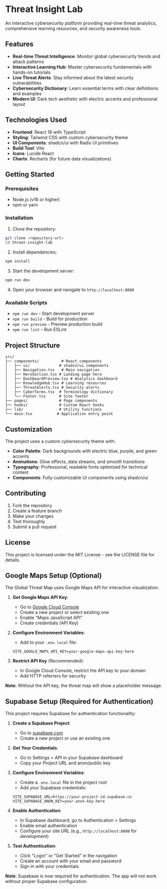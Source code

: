 # Threat Insight Lab

An interactive cybersecurity platform providing real-time threat analytics, comprehensive learning resources, and security awareness tools.

## Features

- **Real-time Threat Intelligence**: Monitor global cybersecurity trends and attack patterns
- **Interactive Learning Hub**: Master cybersecurity fundamentals with hands-on tutorials
- **Live Threat Alerts**: Stay informed about the latest security vulnerabilities
- **Cybersecurity Dictionary**: Learn essential terms with clear definitions and examples
- **Modern UI**: Dark tech aesthetic with electric accents and professional layout

## Technologies Used

- **Frontend**: React 18 with TypeScript
- **Styling**: Tailwind CSS with custom cybersecurity theme
- **UI Components**: shadcn/ui with Radix UI primitives
- **Build Tool**: Vite
- **Icons**: Lucide React
- **Charts**: Recharts (for future data visualizations)

## Getting Started

### Prerequisites

- Node.js (v16 or higher)
- npm or yarn

### Installation

1. Clone the repository:
```bash
git clone <repository-url>
cd threat-insight-lab
```

2. Install dependencies:
```bash
npm install
```

3. Start the development server:
```bash
npm run dev
```

4. Open your browser and navigate to `http://localhost:8080`

### Available Scripts

- `npm run dev` - Start development server
- `npm run build` - Build for production
- `npm run preview` - Preview production build
- `npm run lint` - Run ESLint

## Project Structure

```
src/
├── components/          # React components
│   ├── ui/             # shadcn/ui components
│   ├── Navigation.tsx   # Main navigation
│   ├── HeroSection.tsx # Landing page hero
│   ├── DashboardPreview.tsx # Analytics dashboard
│   ├── KnowledgeHub.tsx # Learning resources
│   ├── ThreatAlerts.tsx # Security alerts
│   ├── CyberTerms.tsx  # Terminology dictionary
│   └── Footer.tsx      # Site footer
├── pages/              # Page components
├── hooks/              # Custom React hooks
├── lib/                # Utility functions
└── main.tsx           # Application entry point
```

## Customization

The project uses a custom cybersecurity theme with:

- **Color Palette**: Dark backgrounds with electric blue, purple, and green accents
- **Animations**: Glow effects, data streams, and smooth transitions
- **Typography**: Professional, readable fonts optimized for technical content
- **Components**: Fully customizable UI components using shadcn/ui

## Contributing

1. Fork the repository
2. Create a feature branch
3. Make your changes
4. Test thoroughly
5. Submit a pull request

## License

This project is licensed under the MIT License - see the LICENSE file for details.

## Google Maps Setup (Optional)

The Global Threat Map uses Google Maps API for interactive visualization:

1. **Get Google Maps API Key**:
   - Go to [Google Cloud Console](https://console.cloud.google.com/)
   - Create a new project or select existing one
   - Enable "Maps JavaScript API"
   - Create credentials (API Key)

2. **Configure Environment Variables**:
   - Add to your `.env.local` file:
   ```env
   VITE_GOOGLE_MAPS_API_KEY=your-google-maps-api-key-here
   ```

3. **Restrict API Key** (Recommended):
   - In Google Cloud Console, restrict the API key to your domain
   - Add HTTP referrers for security

**Note**: Without the API key, the threat map will show a placeholder message.

## Supabase Setup (Required for Authentication)

This project requires Supabase for authentication functionality:

1. **Create a Supabase Project**:
   - Go to [supabase.com](https://supabase.com)
   - Create a new project or use an existing one

2. **Get Your Credentials**:
   - Go to Settings > API in your Supabase dashboard
   - Copy your Project URL and anon/public key

3. **Configure Environment Variables**:
   - Create a `.env.local` file in the project root
   - Add your Supabase credentials:
   ```env
   VITE_SUPABASE_URL=https://your-project-id.supabase.co
   VITE_SUPABASE_ANON_KEY=your-anon-key-here
   ```

4. **Enable Authentication**:
   - In Supabase dashboard, go to Authentication > Settings
   - Enable email authentication
   - Configure your site URL (e.g., `http://localhost:8080` for development)

5. **Test Authentication**:
   - Click "Login" or "Get Started" in the navigation
   - Create an account with your email and password
   - Sign in with your credentials

**Note**: Supabase is now required for authentication. The app will not work without proper Supabase configuration.
